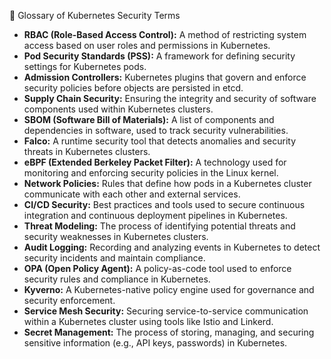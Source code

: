 📖 Glossary of Kubernetes Security Terms

- **RBAC (Role-Based Access Control):** A method of restricting system access based on user roles and permissions in Kubernetes.
- **Pod Security Standards (PSS):** A framework for defining security settings for Kubernetes pods.
- **Admission Controllers:** Kubernetes plugins that govern and enforce security policies before objects are persisted in etcd.
- **Supply Chain Security:** Ensuring the integrity and security of software components used within Kubernetes clusters.
- **SBOM (Software Bill of Materials):** A list of components and dependencies in software, used to track security vulnerabilities.
- **Falco:** A runtime security tool that detects anomalies and security threats in Kubernetes clusters.
- **eBPF (Extended Berkeley Packet Filter):** A technology used for monitoring and enforcing security policies in the Linux kernel.
- **Network Policies:** Rules that define how pods in a Kubernetes cluster communicate with each other and external services.
- **CI/CD Security:** Best practices and tools used to secure continuous integration and continuous deployment pipelines in Kubernetes.
- **Threat Modeling:** The process of identifying potential threats and security weaknesses in Kubernetes clusters.
- **Audit Logging:** Recording and analyzing events in Kubernetes to detect security incidents and maintain compliance.
- **OPA (Open Policy Agent):** A policy-as-code tool used to enforce security rules and compliance in Kubernetes.
- **Kyverno:** A Kubernetes-native policy engine used for governance and security enforcement.
- **Service Mesh Security:** Securing service-to-service communication within a Kubernetes cluster using tools like Istio and Linkerd.
- **Secret Management:** The process of storing, managing, and securing sensitive information (e.g., API keys, passwords) in Kubernetes.
